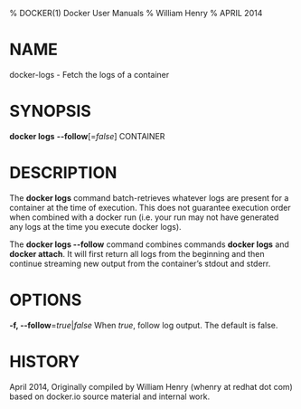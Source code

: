 % DOCKER(1) Docker User Manuals
% William Henry
% APRIL 2014
# NAME
docker-logs - Fetch the logs of a container

# SYNOPSIS
**docker logs** **--follow**[=*false*] CONTAINER

# DESCRIPTION
The **docker logs** command batch-retrieves whatever logs are present for
 a container at the time of execution. This does not guarantee execution
order when combined with a docker run (i.e. your run may not have generated
 any logs at the time you execute docker logs).

The **docker logs --follow** command combines commands **docker logs** and
 **docker attach**.  It will first return all logs from the beginning and
then continue streaming new output from the container’s stdout and stderr.

# OPTIONS
**-f, --follow**=*true*|*false*
   When *true*, follow log output. The default is false.

# HISTORY
April 2014, Originally compiled by William Henry (whenry at redhat dot com)
 based on docker.io source material and internal work.

